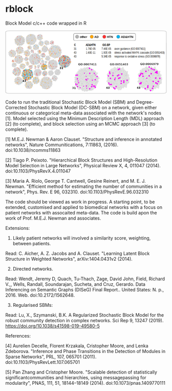 # rblock
Block Model c/c++ code wrapped in R

<p align="center">
  <img src="image/Figure_SBM.png" hight="1000" width="600" title="">
  <!-- <img src="your_relative_path_here_number_2_large_name" width="350" alt="accessibility text"> -->
</p>

Code to run the traditional Stochastic Block Model (SBM) and Degree-Corrected Stochastic Block Model (DC-SBM) on a network, given either continuous or categorical 
meta-data associated with the network's nodes [1]. Model selected using the Minimum Description Length (MDL) approach [2] (to complete), and block selection using an MCMC approach [3] (to complete). 

[1] M.E.J. Newman & Aaron Clauset. "Structure and inference in annotated networks", Nature Communitications, 7:11863, (2016). doi:10.1038/ncomms11863 

[2] Tiago P. Peixoto. "Hierarchical Block Structures and High-Resolution Model Selection in Large Networks", Physical Review X, 4, 011047 (2014). doi:10.1103/PhysRevX.4.011047

[3] Maria A. Riolo, George T. Cantwell, Gesine Reinert, and M. E. J. Newman. "Efficient method for estimating the number of communities in a network", Phys. Rev. E 96, 032310. doi:10.1103/PhysRevE.96.032310

The code should be viewed as work in progress. A starting point, to be extended, customised and applied to biomedical networks with a focus on patient networks with assocaited meta-data.
The code is build apon the work of Prof. M.E.J. Newman and associates. 

Extensions:

1) Likely patient networks will involved a similarity score, weighting, between patients.  

Read: C. Aicher, A. Z. Jacobs and A. Clauset. "Learning Latent Block Structure in Weighted Networks", arXiv:1404.0431v2 (2014).

2) Directed networks.

Read: Wendt, Jeremy D, Quach, Tu-Thach, Zage, David John, Field, Richard V.,, Wells, Randall, Soundarajan, Sucheta, and Cruz, Gerardo. Data Inferencing on Semantic Graphs (DISeG) Final Report.. United States: N. p., 2016. Web. doi:10.2172/1562648. 

3) Regularised SBMs:

Read: Lu, X., Szymanski, B.K. A Regularized Stochastic Block Model for the robust community detection in complex networks. Sci Rep 9, 13247 (2019). https://doi.org/10.1038/s41598-019-49580-5


References:

[4] Aurelien Decelle, Florent Krzakala, Cristopher Moore, and Lenka Zdeborova. "Inference and Phase Transitions in the Detection of Modules in Sparse Networks", PRL, 107, 065701 (2011). doi:10.1103/PhysRevLett.107.065701

[5] Pan Zhang and Cristopher Moore. "Scalable detection of statistically significantcommunities and hierarchies, using messagepassing for modularity", PNAS, 111, 51, 18144–18149 (2014). doi:10.1073/pnas.1409770111
